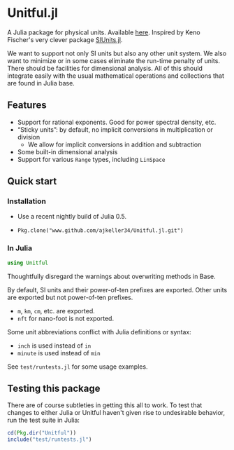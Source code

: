 Unitful.jl
============

A Julia package for physical units. Available
[here](https://github.com/ajkeller34/Unitful.jl). Inspired by Keno Fischer's
very clever package [SIUnits.jl](https://github.com/keno/SIUnits.jl).

We want to support not only SI units but also any other unit system. We also
want to minimize or in some cases eliminate the run-time penalty of units.
There should be facilities for dimensional analysis.
All of this should integrate easily with the usual mathematical operations
and collections that are found in Julia base.

Features
---

- Support for rational exponents. Good for power spectral density, etc.
- “Sticky units”: by default, no implicit conversions in multiplication or division
    - We allow for implicit conversions in addition and subtraction
- Some built-in dimensional analysis
- Support for various `Range` types, including `LinSpace`

Quick start
-----------

### Installation

+ Use a recent nightly build of Julia 0.5.

+ `Pkg.clone("www.github.com/ajkeller34/Unitful.jl.git")`

### In Julia

```jl
using Unitful
```

Thoughtfully disregard the warnings about overwriting methods in Base.

By default, SI units and their power-of-ten prefixes are exported. Other units
are exported but not power-of-ten prefixes.

- `m`, `km`, `cm`, etc. are exported.
- `nft` for nano-foot is not exported.

Some unit abbreviations conflict with Julia definitions or syntax:

- `inch` is used instead of `in`
- `minute` is used instead of `min`

See `test/runtests.jl` for some usage examples.

Testing this package
--------------------

There are of course subtleties in getting this all to work. To test that
changes to either Julia or Unitful haven't given rise to undesirable behavior,
run the test suite in Julia:
```jl
cd(Pkg.dir("Unitful"))
include("test/runtests.jl")
```
